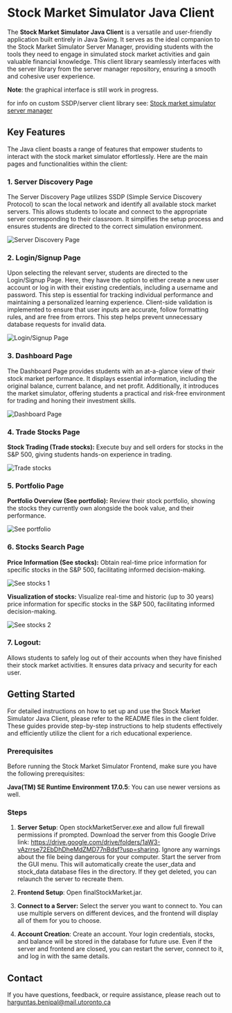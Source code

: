 # Stock Market Simulator Java Client

The **Stock Market Simulator Java Client** is a versatile and user-friendly application built entirely in Java Swing. It serves as the ideal companion to the Stock Market Simulator Server Manager, providing students with the tools they need to engage in simulated stock market activities and gain valuable financial knowledge. This client library seamlessly interfaces with the server library from the server manager repository, ensuring a smooth and cohesive user experience.

**Note**: the graphical interface is still work in progress.

for info on custom SSDP/server client library see: [Stock market simulator server manager](https://github.com/Stock-market-simulator-rsodhi-hbenipal/stock-market-simulator-server-manager)

## Key Features

The Java client boasts a range of features that empower students to interact with the stock market simulator effortlessly. Here are the main pages and functionalities within the client:

### 1. Server Discovery Page

The Server Discovery Page utilizes SSDP (Simple Service Discovery Protocol) to scan the local network and identify all available stock market servers. This allows students to locate and connect to the appropriate server corresponding to their classroom. It simplifies the setup process and ensures students are directed to the correct simulation environment.

![Server Discovery Page](https://i.imgur.com/ecNp2tM.png)

### 2. Login/Signup Page

Upon selecting the relevant server, students are directed to the Login/Signup Page. Here, they have the option to either create a new user account or log in with their existing credentials, including a username and password. This step is essential for tracking individual performance and maintaining a personalized learning experience. Client-side validation is implemented to ensure that user inputs are accurate, follow formatting rules, and are free from errors. This step helps prevent unnecessary database requests for invalid data.

![Login/Signup Page](https://i.imgur.com/TNnv7J8.png)

### 3. Dashboard Page

The Dashboard Page provides students with an at-a-glance view of their stock market performance. It displays essential information, including the original balance, current balance, and net profit. Additionally, it introduces the market simulator, offering students a practical and risk-free environment for trading and honing their investment skills. 

![Dashboard Page](https://i.imgur.com/EC3ZVgJ.png)

### 4.  Trade Stocks Page

**Stock Trading (Trade stocks):** Execute buy and sell orders for stocks in the S&P 500, giving students hands-on experience in trading.
   
![Trade stocks](https://i.imgur.com/djOkxCJ.png)
    
### 5.  Portfolio Page

**Portfolio Overview (See portfolio):** Review their stock portfolio, showing the stocks they currently own alongside the book value, and their performance.
   
![See portfolio](https://i.imgur.com/3SL5PKo.png)
    
### 6.  Stocks Search Page 

**Price Information (See stocks):** Obtain real-time price information for specific stocks in the S&P 500, facilitating informed decision-making.
   
![See stocks 1](https://i.imgur.com/OgbD4S6.png)
    
**Visualization of stocks:** Visualize real-time and historic (up to 30 years) price information for specific stocks in the S&P 500, facilitating informed decision-making.

![See stocks 2](https://i.imgur.com/mx6GyY2.png)

### 7.  **Logout:** 

Allows students to safely log out of their accounts when they have finished their stock market activities. It ensures data privacy and security for each user.

## Getting Started

For detailed instructions on how to set up and use the Stock Market Simulator Java Client, please refer to the README files in the client folder. These guides provide step-by-step instructions to help students effectively and efficiently utilize the client for a rich educational experience.

### Prerequisites 
Before running the Stock Market Simulator Frontend, make sure you have the following prerequisites:

**Java(TM) SE Runtime Environment 17.0.5**: You can use newer versions as well.
 
### Steps
1. **Server Setup**: Open stockMarketServer.exe and allow full firewall permissions if prompted. Download the server from this Google Drive link: https://drive.google.com/drive/folders/1aW3-vAzrrse72EbDhDheMdZMD77nBdsf?usp=sharing.
 Ignore any warnings about the file being dangerous for your computer. Start the server from the GUI menu. This will automatically create the user_data and stock_data database files in the directory. If they get deleted, you can relaunch the server to recreate them.

3. **Frontend Setup**: Open finalStockMarket.jar.

4. **Connect to a Server:** Select the server you want to connect to. You can use multiple servers on different devices, and the frontend will display all of them for you to choose.
  
5. **Account Creation**: Create an account. Your login credentials, stocks, and balance will be stored in the database for future use. Even if the server and frontend are closed, you can restart the server, connect to it, and log in with the same details.
## Contact

If you have questions, feedback, or require assistance, please reach out to harguntas.benipal@mail.utoronto.ca
